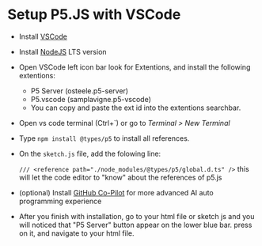# Setup P5.JS with VSCode
* Install [VSCode](https://code.visualstudio.com/download)
* Install [NodeJS](https://nodejs.org/en/) LTS version
* Open VSCode left icon bar look for Extentions, and install the following extentions:
  * P5 Server (osteele.p5-server)
  * P5.vscode (samplavigne.p5-vscode)
  * You can copy and paste the ext id into the extentions searchbar.
* Open vs code terminal (Ctrl+`) or go to *Terminal > New Terminal*
* Type `npm install @types/p5` to install all references.
* On the `sketch.js` file, add the folowing line:

  `/// <reference path="./node_modules/@types/p5/global.d.ts" />`
  this will let the code editor to "know" about the references of p5.js

* (optional) Install [GitHub Co-Pilot](https://docs.github.com/en/copilot/quickstart) for more advanced AI auto programming experience 

* After you finish with installation, go to your html file or sketch js and you will noticed that "P5 Server" button appear on the lower blue bar. press on it, and navigate to your html file.
